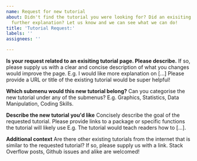 ```yaml
---
name: Request for new tutorial
about: Didn't find the tutorial you were looking for? Did an exisiting tutorial need
  further explanation? Let us know and we can see what we can do!
title: 'Tutorial Request:'
labels: ''
assignees: ''

---
```


**Is your request related to an exisiting tutorial page. Please describe.**
If so, please supply us with a clear and concise description of what you changes would improve the page.
E.g. I would like more explanation on [...]
Please provide a URL or title of the existing tutorial would be super helpful!

**Which submenu would this new tutorial belong?**
 Can you categorise the new tutorial under any of the submenus? E.g. Graphics, Statistics, Data Manipulation, Coding Skills.

**Describe the new tutorial you'd like**
Concisely describe the goal of the requested tutorial. Please provide links to a package or specific functions the tutorial will likely use
E.g. The tutorial would teach readers how to [...]. 

**Additional context**
 Are there other existing tutorials from the internet that is similar to the requested tutorial? If so, please supply us with a link. Stack Overflow posts, Github issues and alike are welcomed!
